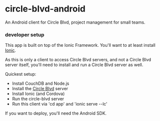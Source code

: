 # circle-blvd-android

An Android client for Circle Blvd, project management for small teams.

### developer setup

This app is built on top of the Ionic Framework. You'll want to at least install 
[Ionic](http://ionicframework.com/).

As this is only a client to access Circle Blvd servers, and not a Circle Blvd
server itself, you'll need to install and run a Circle Blvd server as well.

Quickest setup:
 * Install CouchDB and Node.js
 * Install the [Circle Blvd](http://github.com/holmwell/circle-blvd) server
 * Install Ionic (and Cordova)
 * Run the circle-blvd server
 * Run this client via 'cd app' and 'ionic serve --lc'

If you want to deploy, you'll need the Android SDK.
